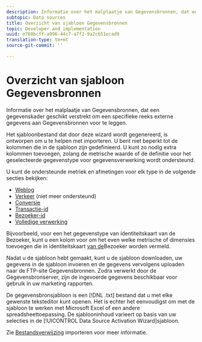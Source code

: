 ```yaml
---
description: Informatie over het malplaatje van Gegevensbronnen, dat een gegevenskader geschikt verstrekt om een specifieke reeks externe gegevens aan Gegevensbronnen voor te leggen.
subtopic: Data sources
title: Overzicht van sjabloon Gegevensbronnen
topic: Developer and implementation
uuid: e768bcff-a996-44c7-a7f2-9a2c651ecad9
translation-type: tm+mt
source-git-commit: ''

---
```



# Overzicht van sjabloon Gegevensbronnen

Informatie over het malplaatje van Gegevensbronnen, dat een gegevenskader geschikt verstrekt om een specifieke reeks externe gegevens aan Gegevensbronnen voor te leggen.

Het sjabloonbestand dat door deze wizard wordt gegenereerd, is ontworpen om u te helpen met importeren. U bent niet beperkt tot de kolommen die in de sjabloon zijn gedefinieerd. U kunt zo nodig extra kolommen toevoegen, zolang de metrische waarde of de definitie voor het geselecteerde gegevenstype voor gegevensverwerking wordt ondersteund.

U kunt de ondersteunde metriek en afmetingen voor elk type in de volgende secties bekijken:

* [Weblog](/help/import/c-data-sources/c-datasrc-types/datasrc-web-log.md)
* [Verkeer](/help/import/c-data-sources/c-datasrc-types/datasrc-traffic.md) (niet meer ondersteund)
* [Conversie](/help/import/c-data-sources/c-datasrc-types/datasrc-conversion.md)
* [Transactie-id](/help/import/c-data-sources/c-datasrc-types/datasrc-transactionid.md)
* [Bezoeker-id](/help/import/c-data-sources/c-datasrc-types/datasrc-visitorid.md)
* [Volledige verwerking](/help/import/c-data-sources/c-datasrc-types/datasrc-full-processing.md)

Bijvoorbeeld, voor een het gegevenstype van identiteitskaart van de Bezoeker, kunt u een kolom voor om het even welke metrische of dimensies toevoegen die in identiteitskaart [van de](/help/import/c-data-sources/c-datasrc-types/datasrc-visitorid.md)Bezoeker worden vermeld.

Nadat u de sjabloon hebt gemaakt, kunt u de sjabloon downloaden, uw gegevens in de sjabloon invoeren en de gegevens vervolgens uploaden naar de FTP-site Gegevensbronnen. Zodra verwerkt door de Gegevensbronserver, zijn de ingevoerde gegevens beschikbaar voor gebruik in uw marketing rapporten.

De gegevensbronsjabloon is een [!DNL .txt] bestand dat u met elke gewenste teksteditor kunt openen. Het is echter het eenvoudigst om met de sjabloon te werken met Microsoft Excel of een andere spreadsheettoepassing. De sjablooninhoud varieert op basis van uw selecties in de [!UICONTROL Data Source Activation Wizard]sjabloon.

Zie [Bestandsverwijzing](/help/import/c-data-sources/datasrc-template/datasrc-import-file-reference.md) importeren voor meer informatie.

